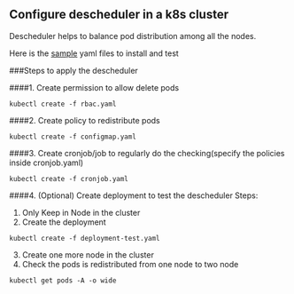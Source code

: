 ## Configure descheduler in a k8s cluster
Descheduler helps to balance pod distribution among all the nodes.

Here is the [sample](./sample-deploy) yaml files to install and test


###Steps to apply the descheduler

####1. Create permission to allow delete pods
```
kubectl create -f rbac.yaml
```

####2. Create policy to redistribute pods
```
kubectl create -f configmap.yaml
```

####3. Create cronjob/job to regularly do the checking(specify the policies inside cronjob.yaml)
```
kubectl create -f cronjob.yaml
```

####4. (Optional) Create deployment to test the descheduler
Steps:
1. Only Keep in Node in the cluster
2. Create the deployment
```
kubectl create -f deployment-test.yaml
```
3. Create one more node in the cluster
4. Check the pods is redistributed from one node to two node
```
kubectl get pods -A -o wide
```
